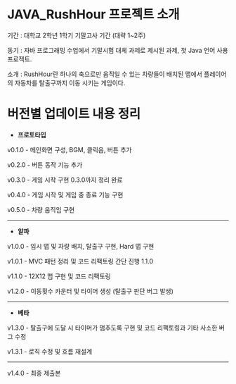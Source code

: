 # JAVA_RushHour 프로젝트 소개
기간 : 대학교 2학년 1학기 기말고사 기간 (대략 1~2주) 

동기 : 자바 프로그래밍 수업에서 기말시험 대체 과제로 제시된 과제, 첫 Java 언어 사용 프로젝트.

소개 : RushHour란 하나의 축으로만 움직일 수 있는 차량들이 배치된 맵에서 플레이어의 자동차를 탈출구까지 이동 시키는 게임이다.

# 버전별 업데이트 내용 정리
+ **프로토타입**

v0.1.0 - 메인화면 구성, BGM, 클릭음, 버튼 추가

v0.2.0 - 버튼 동작 기능 추가

v0.3.0 - 게임 시작 구현 0.3.0까지 정리 완료

v0.4.0 - 게임 시작 및 게임 중 종료 기능 구현

v0.5.0 - 차량 움직임 구현

---
+ **알파**

v1.0.0 - 임시 맵 및 차량 배치, 탈출구 구현, Hard 맵 구현

v1.0.1 - MVC 패턴 정리 및 코드 리팩토링 간단 진행 1.1.0

v1.1.0 - 12X12 맵 구현 및 코드 리팩토링

v1.2.0 - 이동횟수 카운터 및 타이머 생성 (탈출구 판단 버그 발생)

---
+ **베타**

v1.3.0 - 탈출구에 도달 시 타이머가 멈추도록 구현 및 코드 리팩토링과 기타 사소한 버그 수정

v1.3.1 - 로직 수정 및 흐름 재설계

---
v1.4.0 - 최종 제출본
